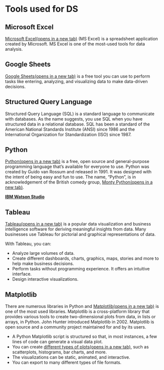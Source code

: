 # Tools used for DS

## **Microsoft Excel**

[Microsoft Excel(opens in a new tab)](https://www.microsoft.com/en-us/microsoft-365/excel) (MS Excel) is a spreadsheet application created by Microsoft. MS Excel is one of the most-used tools for data analysis.

## **Google Sheets**

[Google Sheets(opens in a new tab)](https://www.google.com/sheets/about/) is a free tool you can use to perform tasks like entering, analyzing, and visualizing data to make data-driven decisions.

## **Structured Query Language**

Structured Query Language (SQL) is a standard language to communicate with databases. As the name suggests, you use SQL when you have structured data in a relational database. SQL has been a standard of the American National Standards Institute (ANSI) since 1986 and the International Organization for Standardization (ISO) since 1987.

## **Python**

[Python(opens in a new tab)](https://www.python.org/) is a free, open source and general-purpose programming language that’s 
available for everyone to use. Python was created by Guido van Rossum and released in 1991. It was designed with the intent of being easy and fun to use. The name, “Python”, is in acknowledgement of the British comedy group, [Monty Python(opens in a new tab)](https://en.wikipedia.org/wiki/Monty_Python).

[**IBM Watson Studio**](Tools%20used%20for%20DS%2015ef2bb0895548b2bb7dd4eb77fd3aa6/IBM%20Watson%20Studio%2035bedcb29c9347b480caabc27d404630.md)

## **Tableau**

[Tableau(opens in a new tab)](https://www.tableau.com/) is a popular data visualization and business intelligence software for 
deriving meaningful insights from data. Many businesses use Tableau for pictorial and graphical representations of data.

With Tableau, you can:

- Analyze large volumes of data.
- Create different dashboards, charts, graphics, maps, stories and more to help make business decisions.
- Perform tasks without programming experience. It offers an intuitive interface.
- Design interactive visualizations.

## **Matplotlib**

There are numerous libraries in Python and [Matplotlib(opens in a new tab)](https://matplotlib.org/) is one of the most used libraries. Matplotlib is a cross-platform library that provides various tools to create two-dimensional plots from data, in lists or arrays, in Python. John Hunter introduced Matplotlib in 2002. Matplotlib is open source and a community project maintained for and by its users.

- A Python Matplotlib script is structured so that, in most instances, a few lines of code can generate a visual data plot.
- You can create [different types of plots(opens in a new tab)](https://matplotlib.org/stable/gallery/index.html), such as scatterplots, histograms, bar charts, and more.
- The visualizations can be static, animated, and interactive.
- You can export to many different types of file formats.